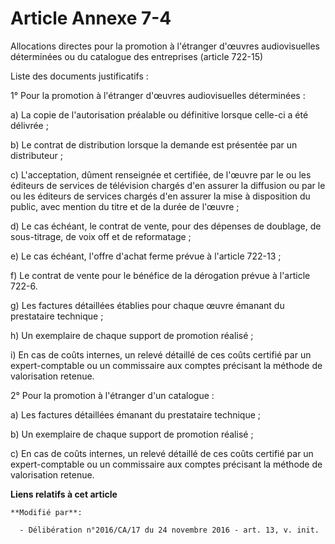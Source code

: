 # Article Annexe 7-4

Allocations directes pour la promotion à l'étranger d'œuvres audiovisuelles déterminées ou du catalogue des entreprises
(article 722-15)

Liste des documents justificatifs :

1° Pour la promotion à l'étranger d'œuvres audiovisuelles déterminées :

a) La copie de l'autorisation préalable ou définitive lorsque celle-ci a été délivrée ;

b) Le contrat de distribution lorsque la demande est présentée par un distributeur ;

c) L'acceptation, dûment renseignée et certifiée, de l'œuvre par le ou les éditeurs de services de télévision chargés d'en
assurer la diffusion ou par le ou les éditeurs de services chargés d'en assurer la mise à disposition du public, avec mention
du titre et de la durée de l'œuvre ;

d) Le cas échéant, le contrat de vente, pour des dépenses de doublage, de sous-titrage, de voix off et de reformatage ;

e) Le cas échéant, l'offre d'achat ferme prévue à l'article 722-13 ;

f) Le contrat de vente pour le bénéfice de la dérogation prévue à l'article 722-6.

g) Les factures détaillées établies pour chaque œuvre émanant du prestataire technique ;

h) Un exemplaire de chaque support de promotion réalisé ;

i) En cas de coûts internes, un relevé détaillé de ces coûts certifié par un expert-comptable ou un commissaire aux comptes
précisant la méthode de valorisation retenue.

2° Pour la promotion à l'étranger d'un catalogue :

a) Les factures détaillées émanant du prestataire technique ;

b) Un exemplaire de chaque support de promotion réalisé ;

c) En cas de coûts internes, un relevé détaillé de ces coûts certifié par un expert-comptable ou un commissaire aux comptes
précisant la méthode de valorisation retenue.

**Liens relatifs à cet article**

	**Modifié par**:

	  - Délibération n°2016/CA/17 du 24 novembre 2016 - art. 13, v. init.
